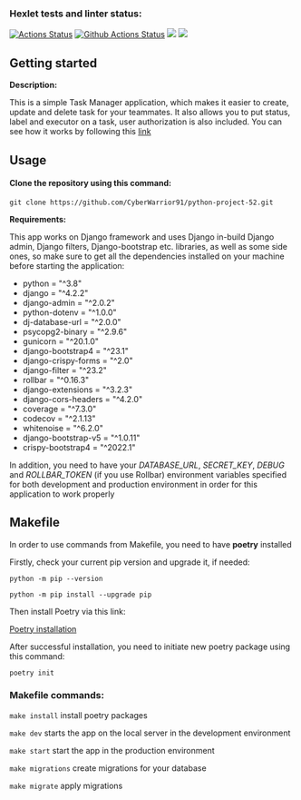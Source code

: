 ### Hexlet tests and linter status:
[![Actions Status](https://github.com/CyberWarrior91/python-project-52/workflows/hexlet-check/badge.svg)](https://github.com/CyberWarrior91/python-project-52/actions)
[![Github Actions Status](https://github.com/CyberWarrior91/python-project-52/actions/workflows/pyci.yml/badge.svg)](https://github.com/hexlet-boilerplates/python-package/actions)
<a href="https://codeclimate.com/github/CyberWarrior91/python-project-52/maintainability"><img src="https://api.codeclimate.com/v1/badges/21debc5e41ccff9634e6/maintainability" /></a>
<a href="https://codeclimate.com/github/CyberWarrior91/python-project-52/test_coverage"><img src="https://api.codeclimate.com/v1/badges/21debc5e41ccff9634e6/test_coverage" /></a>

## Getting started

**Description:**

This is a simple Task Manager application, which makes it easier to create, update and delete task for your teammates. It also allows you to put status, label and executor on a task, user authorization is also included.
You can see how it works by following this <a href="https://python-project-52-production-882e.up.railway.app/">link</a>

## Usage


#### Clone the repository using this command:
```git clone https://github.com/CyberWarrior91/python-project-52.git```

**Requirements:**
 
 This app works on Django framework and uses Django in-build Django admin, Django filters, Django-bootstrap etc. libraries, as well as some side ones, so make sure to get all the dependencies installed on your machine before starting the application:
 
* python = "^3.8"
* django = "^4.2.2"
* django-admin = "^2.0.2"
* python-dotenv = "^1.0.0"
* dj-database-url = "^2.0.0"
* psycopg2-binary = "^2.9.6"
* gunicorn = "^20.1.0"
* django-bootstrap4 = "^23.1"
* django-crispy-forms = "^2.0"
* django-filter = "^23.2"
* rollbar = "^0.16.3"
* django-extensions = "^3.2.3"
* django-cors-headers = "^4.2.0"
* coverage = "^7.3.0"
* codecov = "^2.1.13"
* whitenoise = "^6.2.0"
* django-bootstrap-v5 = "^1.0.11"
* crispy-bootstrap4 = "^2022.1"

In addition, you need to have your *DATABASE_URL*, *SECRET_KEY*, *DEBUG* and *ROLLBAR_TOKEN* (if you use Rollbar) environment variables specified for both development and production environment in order for this application to work properly

## Makefile

In order to use commands from Makefile, you need to have **poetry** installed

Firstly, check your current pip version and upgrade it, if needed:

```python -m pip --version```

```python -m pip install --upgrade pip```

Then install Poetry via this link:

[Poetry installation](https://python-poetry.org/docs/)

After successful installation, you need to initiate new poetry package using this command:

```poetry init```

### Makefile commands:

```make install``` install poetry packages

```make dev``` starts the app on the local server in the development environment

```make start``` start the app in the production environment

```make migrations``` create migrations for your database

```make migrate``` apply migrations

